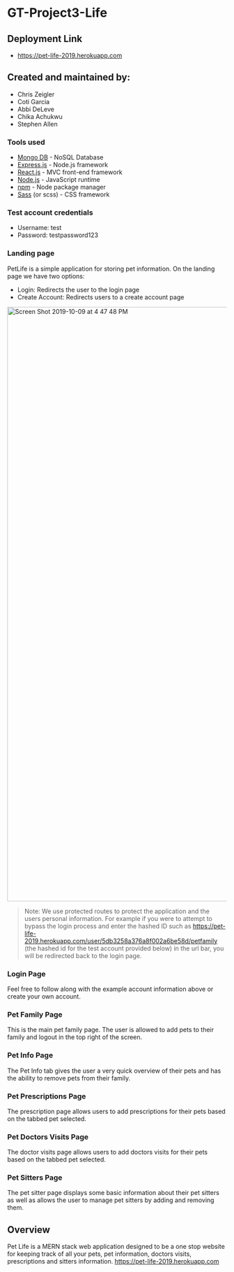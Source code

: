 # GT-Project3-Life

## Deployment Link
- https://pet-life-2019.herokuapp.com

## Created and maintained by:
* Chris Zeigler
* Coti Garcia
* Abbi DeLeve
* Chika Achukwu
* Stephen Allen

### Tools used

- [Mongo DB](https://www.mongodb.com/) - NoSQL Database
- [Express.js](https://expressjs.com/) - Node.js framework
- [React.js](https://reactjs.org/) - MVC front-end framework
- [Node.js](https://nodejs.org/en/) - JavaScript runtime
- [npm](https://www.npmjs.com) - Node package manager
- [Sass](https://sass-lang.com) (or scss) - CSS framework

### Test account credentials
- Username: test
- Password: testpassword123

### Landing page
PetLife is a simple application for storing pet information. On the landing page we have two options:
- Login: Redirects the user to the login page
- Create Account: Redirects users to a create account page

<img width="1360" alt="Screen Shot 2019-10-09 at 4 47 48 PM" src="https://user-images.githubusercontent.com/50716272/66875111-29094500-ef7b-11e9-9228-cccd51fe493d.png">

> Note: We use protected routes to protect the application and the users personal information. For example if you were to attempt to bypass the login process and enter the hashed ID such as https://pet-life-2019.herokuapp.com/user/5db3258a376a8f002a6be58d/petfamily (the hashed id for the test account provided below) in the url bar, you will be redirected back to the login page.

### Login Page
Feel free to follow along with the example account information above or create your own account.

### Pet Family Page
This is the main pet family page. The user is allowed to add pets to their family and logout in the top right of the screen.

### Pet Info Page
The Pet Info tab gives the user a very quick overview of their pets and has the ability to remove pets from their family.

### Pet Prescriptions Page
The prescription page allows users to add prescriptions for their pets based on the tabbed pet selected.

### Pet Doctors Visits Page
The doctor visits page allows users to add doctors visits for their pets based on the tabbed pet selected.

### Pet Sitters Page
The pet sitter page displays some basic information about their pet sitters as well as allows the user to manage pet sitters by adding and removing them.

## Overview
Pet Life is a MERN stack web application designed to be a one stop website for keeping track of all your pets, pet information, doctors visits, prescriptions and sitters information. https://pet-life-2019.herokuapp.com
